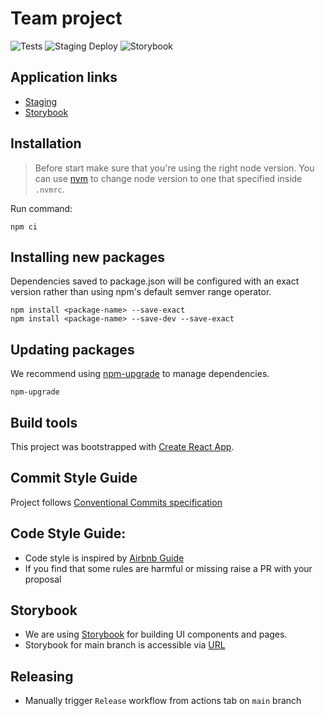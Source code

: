 # Team project

![Tests](https://github.com/cybergizer-hq/team-front/actions/workflows/code_quality.yml/badge.svg?branch=main)
![Staging Deploy](https://github.com/cybergizer-hq/team-front/actions/workflows/deploy_staging.yml/badge.svg?branch=main)
![Storybook](https://github.com/cybergizer-hq/team-front/actions/workflows/storybook.yml/badge.svg?branch=main)

## Application links

- [Staging](http://cgteam.s3-website.eu-central-1.amazonaws.com/app)
- [Storybook](http://cgteam.s3-website.eu-central-1.amazonaws.com/stories)

## Installation

> Before start make sure that you're using the right node version.
> You can use [nvm](https://github.com/nvm-sh/nvm) to change node version to one that specified inside `.nvmrc`.

Run command:

```shell
npm ci
```

## Installing new packages

Dependencies saved to package.json will be configured with an exact version rather than using npm's default semver range operator.

```shell
npm install <package-name> --save-exact
npm install <package-name> --save-dev --save-exact
```

## Updating packages

We recommend using [npm-upgrade](https://www.npmjs.com/package/npm-upgrade) to manage dependencies.

```shell
npm-upgrade
```

## Build tools

This project was bootstrapped with [Create React App](https://github.com/facebook/create-react-app).

## Commit Style Guide

Project follows [Conventional Commits specification](https://www.conventionalcommits.org/en/v1.0.0/)

## Code Style Guide:

- Code style is inspired by [Airbnb Guide](https://github.com/airbnb/javascript#airbnb-javascript-style-guide)
- If you find that some rules are harmful or missing raise a PR with your proposal

## Storybook

- We are using [Storybook](https://storybook.js.org/docs/react/writing-stories/introduction) for building UI components and pages.
- Storybook for main branch is accessible via [URL](https://staevs.ddns.net/)

## Releasing

- Manually trigger `Release` workflow from actions tab on `main` branch
